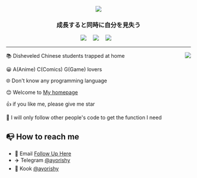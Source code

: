 <div align="center">
 <img src="https://img.picgo.net/2023/01/13/work11705ec647f39a8d.gif"></img>
</div>
<h3 align="center">成長すると同時に自分を見失う</h3>
<div align="center">
  <a href="https://ashy.me/"><img src="https://img.shields.io/badge/Blog-博客-blue"></a>&emsp;
  <a href="https://space.bilibili.com/205067167"><img src="https://img.shields.io/badge/Bilibili-B%E7%AB%99-ff69b4"></a>&emsp;
  <a href="mailto:1139074074@qq.com"><img src="https://img.shields.io/badge/Email-邮箱-blue"></a>&emsp;
</div>
<hr>
<a href="https://ashy.me">
  <img align="right" src="https://github-readme-stats-mu-azure.vercel.app/api?username=aayorishy&show_icons=true&theme=default" />
</a>

📚 Disheveled Chinese students trapped at home

😀 A(Anime) C(Comics) G(Game) lovers

🌐 Don't know any programming language

😊 Welcome to [My homepage](https://ashy.me)

👍 if you like me, please give me star

👀 I will only follow other people's code to get the function I need


## 📭 How to reach me

- 📧 Email [Follow Up Here](mailto:1139074074@qq.com)
- ✈️ Telegram [@ayorishy](https://t.me/ayorishy)
- 🐧 Kook [@ayorishy](https://kook.top/KX4cQx)
